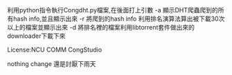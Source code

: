 利用python指令執行Congdht.py檔案,在後面打上引數
-a  顯示DHT爬蟲爬到的所有hash info,並且顯示出來
-r  將爬到的hash info 利用排名演算法算出被下載30次以上的檔案並顯示出來
-d  將排名裡的檔案利用libtorrent套件做出來的downloader下載下來

License:NCU COMM CongStudio

nothing change 還是討厭下雨天
